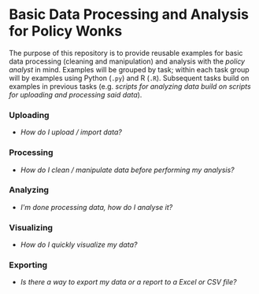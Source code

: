 # Basic Data Processing and Analysis for Policy Wonks
The purpose of this repository is to provide reusable examples for basic data processing (cleaning and manipulation) and analysis with the *policy analyst* in mind.  Examples will be grouped by task; within each task group will by examples using Python (`.py`) and R (`.R`).  Subsequent tasks build on examples in previous tasks (e.g. *scripts for analyzing data build on scripts for uploading and processing said data*). 

###	Uploading
- *How do I upload / import data?*

###	Processing
- *How do I clean / manipulate data before performing my analysis?*

###	Analyzing
- *I'm done processing data, how do I analyse it?*

###	Visualizing
- *How do I quickly visualize my data?*

###	Exporting
- *Is there a way to export my data or a report to a Excel or CSV file?*
